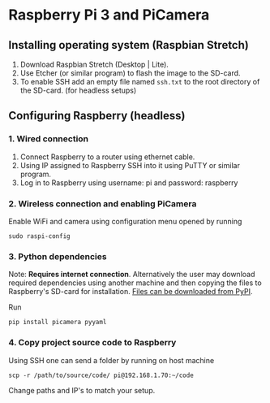 # Raspberry Pi 3 and PiCamera

## Installing operating system (Raspbian Stretch)

1. Download Raspbian Stretch (Desktop | Lite).
2. Use Etcher (or similar program) to flash the image to the SD-card.
3. To enable SSH add an empty file named `ssh.txt` to the root directory of the SD-card. (for headless setups)

## Configuring Raspberry (headless)

### 1. Wired connection

1. Connect Raspberry to a router using ethernet cable.
2. Using IP assigned to Raspberry SSH into it using PuTTY or similar program.
3. Log in to Raspberry using username: pi and password: raspberry

### 2. Wireless connection and enabling PiCamera

Enable WiFi and camera using configuration menu opened by running

```
sudo raspi-config
```



### 3. Python dependencies 

Note: **Requires internet connection**. Alternatively the user may download required dependencies using another machine and then copying the files to Raspberry's SD-card for installation. [Files can be downloaded from PyPI](https://pypi.org/).

Run 

```
pip install picamera pyyaml
```



### 4. Copy project source code to Raspberry

Using SSH one can send a folder by running on host machine

```
scp -r /path/to/source/code/ pi@192.168.1.70:~/code
```

Change paths and IP's to match your setup.

## 